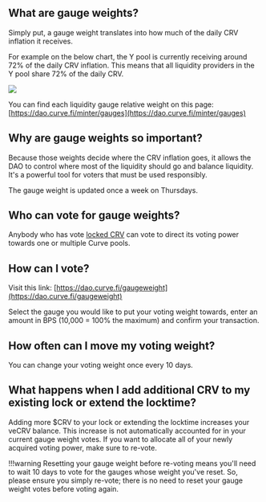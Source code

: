 ## **What are gauge weights?**

Simply put, a gauge weight translates into how much of the daily CRV inflation it receives.

For example on the below chart, the Y pool is currently receiving around 72% of the daily CRV inflation. This means that all liquidity providers in the Y pool share 72% of the daily CRV.

![](https://2254922201-files.gitbook.io/~/files/v0/b/gitbook-legacy-files/o/assets%2F-MFA0rQI3SzfbVFgp3Ic%2F-MFgUaRhGSl0DIgoX9QM%2F-MFgWEgwxZSvs7l3MaK9%2Fimage.png?alt=media&token=8989a53b-5b07-40ce-9c2c-66d21990344d)

You can find each liquidity gauge relative weight on this page: [https://dao.curve.fi/minter/gauges](https://dao.curve.fi/minter/gauges)​

## **Why are gauge weights so important?**

Because those weights decide where the CRV inflation goes, it allows the DAO to control where most of the liquidity should go and balance liquidity. It's a powerful tool for voters that must be used responsibly.

The gauge weight is updated once a week on Thursdays.

## **Who can vote for gauge weights?**

Anybody who has vote [locked CRV](../crv-token/understanding-crv.md) can vote to direct its voting power towards one or multiple Curve pools.

## **How can I vote?**

Visit this link: [https://dao.curve.fi/gaugeweight](https://dao.curve.fi/gaugeweight)​

Select the gauge you would like to put your voting weight towards, enter an amount in BPS (10,000 = 100% the maximum) and confirm your transaction.

## **How often can I move my voting weight?**

You can change your voting weight once every 10 days.


## **What happens when I add additional CRV to my existing lock or extend the locktime?**

Adding more $CRV to your lock or extending the locktime increases your veCRV balance. This increase is not automatically accounted for in your current gauge weight votes. If you want to allocate all of your newly acquired voting power, make sure to re-vote.

!!!warning
    Resetting your gauge weight before re-voting means you'll need to wait 10 days to vote for the gauges whose weight you've reset. So, please ensure you simply re-vote; there is no need to reset your gauge weight votes before voting again.
